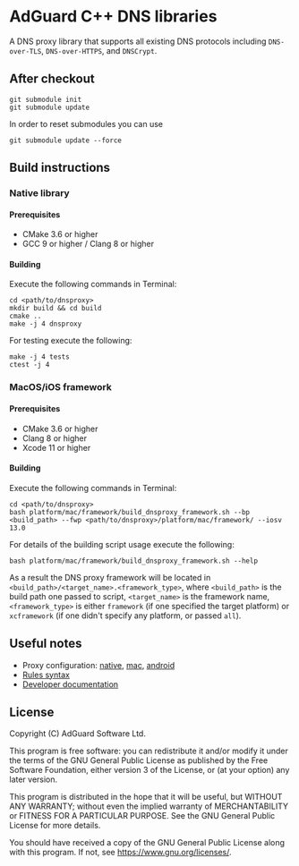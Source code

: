 # AdGuard C++ DNS libraries

A DNS proxy library that supports all existing DNS protocols including `DNS-over-TLS`,
`DNS-over-HTTPS`, and `DNSCrypt`.

## After checkout

```
git submodule init
git submodule update
```
In order to reset submodules you can use 
```
git submodule update --force
``` 
## Build instructions

### Native library

#### Prerequisites

* CMake 3.6 or higher
* GCC 9 or higher / Clang 8 or higher

#### Building

Execute the following commands in Terminal:
```
cd <path/to/dnsproxy>
mkdir build && cd build
cmake ..
make -j 4 dnsproxy
```

For testing execute the following:
```
make -j 4 tests
ctest -j 4
```

### MacOS/iOS framework

#### Prerequisites

* CMake 3.6 or higher
* Clang 8 or higher
* Xcode 11 or higher

#### Building

Execute the following commands in Terminal:
```
cd <path/to/dnsproxy>
bash platform/mac/framework/build_dnsproxy_framework.sh --bp <build_path> --fwp <path/to/dnsproxy>/platform/mac/framework/ --iosv 13.0
```

For details of the building script usage execute the following:
```
bash platform/mac/framework/build_dnsproxy_framework.sh --help
```

As a result the DNS proxy framework will be located in `<build_path>/<target_name>.<framework_type>`,
where `<build_path>` is the build path one passed to script, `<target_name>` is the framework name,
`<framework_type>` is either `framework` (if one specified the target platform) or
`xcframework` (if one didn't specify any platform, or passed `all`).

## Useful notes

* Proxy configuration: [native](proxy/include/dnsproxy_settings.h), [mac](platform/mac/framework/AGDnsProxy.h),
[android](platform/android/dnsproxy/lib/src/main/java/com/adguard/dnslibs/proxy/DnsProxySettings.java)
* [Rules syntax](https://github.com/AdguardTeam/AdguardHome/wiki/Hosts-Blocklists)
* [Developer documentation](documentation/DEV_DOCS.en.md)

## License

Copyright (C) AdGuard Software Ltd.

This program is free software: you can redistribute it and/or modify
it under the terms of the GNU General Public License as published by
the Free Software Foundation, either version 3 of the License, or
(at your option) any later version.

This program is distributed in the hope that it will be useful,
but WITHOUT ANY WARRANTY; without even the implied warranty of
MERCHANTABILITY or FITNESS FOR A PARTICULAR PURPOSE.  See the
GNU General Public License for more details.

You should have received a copy of the GNU General Public License
along with this program.  If not, see <https://www.gnu.org/licenses/>.
